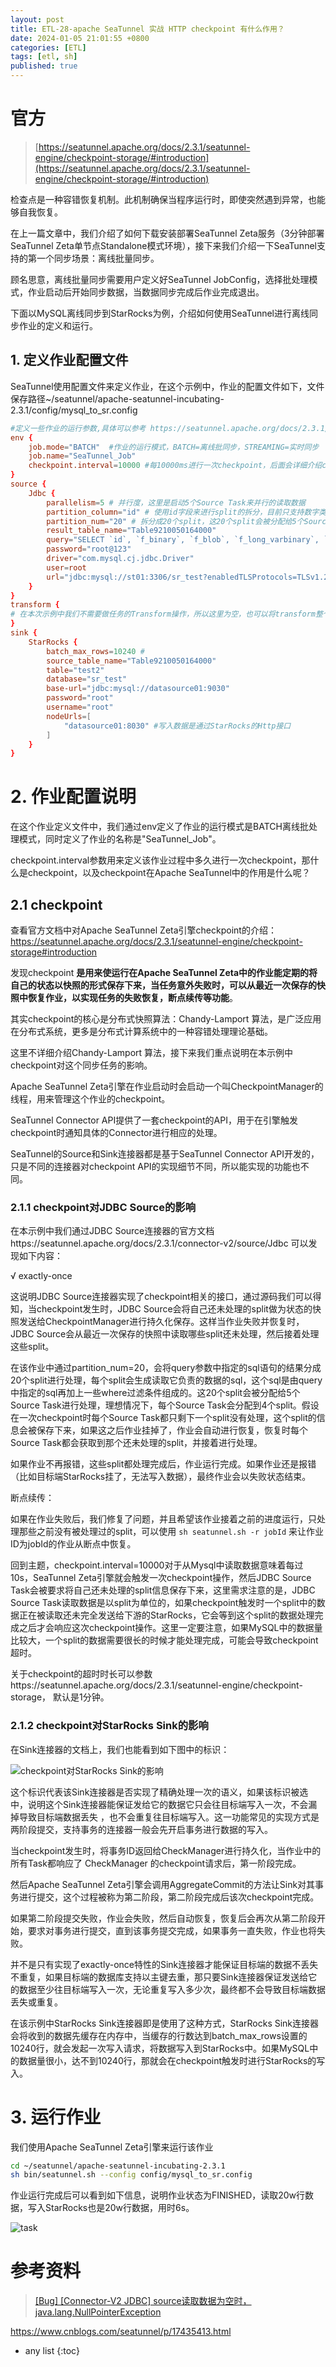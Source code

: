 ```yaml
---
layout: post
title: ETL-28-apache SeaTunnel 实战 HTTP checkpoint 有什么作用？
date: 2024-01-05 21:01:55 +0800
categories: [ETL]
tags: [etl, sh]
published: true
---
```


# 官方

> [https://seatunnel.apache.org/docs/2.3.1/seatunnel-engine/checkpoint-storage/#introduction](https://seatunnel.apache.org/docs/2.3.1/seatunnel-engine/checkpoint-storage/#introduction)

检查点是一种容错恢复机制。此机制确保当程序运行时，即使突然遇到异常，也能够自我恢复。

在上一篇文章中，我们介绍了如何下载安装部署SeaTunnel Zeta服务（3分钟部署SeaTunnel Zeta单节点Standalone模式环境），接下来我们介绍一下SeaTunnel支持的第一个同步场景：离线批量同步。

顾名思意，离线批量同步需要用户定义好SeaTunnel JobConfig，选择批处理模式，作业启动后开始同步数据，当数据同步完成后作业完成退出。

下面以MySQL离线同步到StarRocks为例，介绍如何使用SeaTunnel进行离线同步作业的定义和运行。

## 1. 定义作业配置文件

SeaTunnel使用配置文件来定义作业，在这个示例中，作业的配置文件如下，文件保存路径~/seatunnel/apache-seatunnel-incubating-2.3.1/config/mysql_to_sr.config

```conf
#定义一些作业的运行参数,具体可以参考 https://seatunnel.apache.org/docs/2.3.1/concept/JobEnvConfig
env {
	job.mode="BATCH"  #作业的运行模式，BATCH=离线批同步，STREAMING=实时同步
	job.name="SeaTunnel_Job"
	checkpoint.interval=10000 #每10000ms进行一次checkpoint，后面会详细介绍checkpoint对JDBC Source和StarRocks Sink这两个连接器的影响
}
source {
	Jdbc {
    	parallelism=5 # 并行度，这里是启动5个Source Task来并行的读取数据
    	partition_column="id" # 使用id字段来进行split的拆分，目前只支持数字类型的主键列，而且该列的值最好是离线的，自增id最佳
    	partition_num="20" # 拆分成20个split，这20个split会被分配给5个Source Task来处理
    	result_table_name="Table9210050164000"
    	query="SELECT `id`, `f_binary`, `f_blob`, `f_long_varbinary`, `f_longblob`, `f_tinyblob`, `f_varbinary`, `f_smallint`, `f_smallint_unsigned`, `f_mediumint`, `f_mediumint_unsigned`, `f_int`, `f_int_unsigned`, `f_integer`, `f_integer_unsigned`, `f_bigint`, `f_bigint_unsigned`, `f_numeric`, `f_decimal`, `f_float`, `f_double`, `f_double_precision`, `f_longtext`, `f_mediumtext`, `f_text`, `f_tinytext`, `f_varchar`, `f_date`, `f_datetime`, `f_timestamp` FROM `sr_test`.`test1`"
    	password="root@123"
    	driver="com.mysql.cj.jdbc.Driver"
    	user=root
    	url="jdbc:mysql://st01:3306/sr_test?enabledTLSProtocols=TLSv1.2&rewriteBatchedStatements=true"
	}
}
transform {
# 在本次示例中我们不需要做任务的Transform操作，所以这里为空，也可以将transform整个元素删除
}
sink {
	StarRocks {
    	batch_max_rows=10240 # 
    	source_table_name="Table9210050164000"
    	table="test2"
    	database="sr_test"
    	base-url="jdbc:mysql://datasource01:9030"
    	password="root"
    	username="root"
    	nodeUrls=[
        	"datasource01:8030" #写入数据是通过StarRocks的Http接口
    	]
	}
}
```

# 2. 作业配置说明

在这个作业定义文件中，我们通过env定义了作业的运行模式是BATCH离线批处理模式，同时定义了作业的名称是"SeaTunnel_Job"。

checkpoint.interval参数用来定义该作业过程中多久进行一次checkpoint，那什么是checkpoint，以及checkpoint在Apache SeaTunnel中的作用是什么呢？

## 2.1 checkpoint

查看官方文档中对Apache SeaTunnel Zeta引擎checkpoint的介绍： https://seatunnel.apache.org/docs/2.3.1/seatunnel-engine/checkpoint-storage#introduction 

发现checkpoint **是用来使运行在Apache SeaTunnel Zeta中的作业能定期的将自己的状态以快照的形式保存下来，当任务意外失败时，可以从最近一次保存的快照中恢复作业，以实现任务的失败恢复，断点续传等功能**。

其实checkpoint的核心是分布式快照算法：Chandy-Lamport 算法，是广泛应用在分布式系统，更多是分布式计算系统中的一种容错处理理论基础。

这里不详细介绍Chandy-Lamport 算法，接下来我们重点说明在本示例中checkpoint对这个同步任务的影响。

Apache SeaTunnel Zeta引擎在作业启动时会启动一个叫CheckpointManager的线程，用来管理这个作业的checkpoint。

SeaTunnel Connector API提供了一套checkpoint的API，用于在引擎触发checkpoint时通知具体的Connector进行相应的处理。

SeaTunnel的Source和Sink连接器都是基于SeaTunnel Connector API开发的，只是不同的连接器对checkpoint API的实现细节不同，所以能实现的功能也不同。

### 2.1.1 checkpoint对JDBC Source的影响

在本示例中我们通过JDBC Source连接器的官方文档https://seatunnel.apache.org/docs/2.3.1/connector-v2/source/Jdbc 可以发现如下内容：

√ exactly-once

这说明JDBC Source连接器实现了checkpoint相关的接口，通过源码我们可以得知，当checkpoint发生时，JDBC Source会将自己还未处理的split做为状态的快照发送给CheckpointManager进行持久化保存。这样当作业失败并恢复时，JDBC Source会从最近一次保存的快照中读取哪些split还未处理，然后接着处理这些split。

在该作业中通过partition_num=20，会将query参数中指定的sql语句的结果分成20个split进行处理，每个split会生成读取它负责的数据的sql，这个sql是由query中指定的sql再加上一些where过滤条件组成的。这20个split会被分配给5个Source Task进行处理，理想情况下，每个Source Task会分配到4个split。假设在一次checkpoint时每个Source Task都只剩下一个split没有处理，这个split的信息会被保存下来，如果这之后作业挂掉了，作业会自动进行恢复，恢复时每个Source Task都会获取到那个还未处理的split，并接着进行处理。

如果作业不再报错，这些split都处理完成后，作业运行完成。如果作业还是报错（比如目标端StarRocks挂了，无法写入数据），最终作业会以失败状态结束。


断点续传：

如果在作业失败后，我们修复了问题，并且希望该作业接着之前的进度运行，只处理那些之前没有被处理过的split，可以使用 `sh seatunnel.sh -r jobId` 来让作业ID为jobId的作业从断点中恢复。

回到主题，checkpoint.interval=10000对于从Mysql中读取数据意味着每过10s，SeaTunnel Zeta引擎就会触发一次checkpoint操作，然后JDBC Source Task会被要求将自己还未处理的split信息保存下来，这里需求注意的是，JDBC Source Task读取数据是以split为单位的，如果checkpoint触发时一个split中的数据正在被读取还未完全发送给下游的StarRocks，它会等到这个split的数据处理完成之后才会响应这次checkpoint操作。这里一定要注意，如果MySQL中的数据量比较大，一个split的数据需要很长的时候才能处理完成，可能会导致checkpoint超时。

关于checkpoint的超时时长可以参数https://seatunnel.apache.org/docs/2.3.1/seatunnel-engine/checkpoint-storage， 默认是1分钟。

### 2.1.2 checkpoint对StarRocks Sink的影响

在Sink连接器的文档上，我们也能看到如下图中的标识：

![checkpoint对StarRocks Sink的影响](https://img2023.cnblogs.com/blog/3195851/202305/3195851-20230526173204532-711282082.png)

这个标识代表该Sink连接器是否实现了精确处理一次的语义，如果该标识被选中，说明这个Sink连接器能保证发给它的数据它只会往目标端写入一次，不会漏掉导致目标端数据丢失 ，也不会重复往目标端写入。这一功能常见的实现方式是两阶段提交，支持事务的连接器一般会先开启事务进行数据的写入。

当checkpoint发生时，将事务ID返回给CheckManager进行持久化，当作业中的所有Task都响应了 CheckManager 的checkpoint请求后，第一阶段完成。

然后Apache SeaTunnel Zeta引擎会调用AggregateCommit的方法让Sink对其事务进行提交，这个过程被称为第二阶段，第二阶段完成后该次checkpoint完成。

如果第二阶段提交失败，作业会失败，然后自动恢复，恢复后会再次从第二阶段开始，要求对事务进行提交，直到该事务提交完成，如果事务一直失败，作业也将失败。

并不是只有实现了exactly-once特性的Sink连接器才能保证目标端的数据不丢失不重复，如果目标端的数据库支持以主键去重，那只要Sink连接器保证发送给它的数据至少往目标端写入一次，无论重复写入多少次，最终都不会导致目标端数据丢失或重复。

在该示例中StarRocks Sink连接器即是使用了这种方式，StarRocks Sink连接器会将收到的数据先缓存在内存中，当缓存的行数达到batch_max_rows设置的10240行，就会发起一次写入请求，将数据写入到StarRocks中。如果MySQL中的数据量很小，达不到10240行，那就会在checkpoint触发时进行StarRocks的写入。

# 3. 运行作业

我们使用Apache SeaTunnel Zeta引擎来运行该作业

```sh
cd ~/seatunnel/apache-seatunnel-incubating-2.3.1
sh bin/seatunnel.sh --config config/mysql_to_sr.config
```

作业运行完成后可以看到如下信息，说明作业状态为FINISHED，读取20w行数据，写入StarRocks也是20w行数据，用时6s。

![task](https://img2023.cnblogs.com/blog/3195851/202305/3195851-20230526173213079-1595404928.png)


# 参考资料

> [[Bug] [Connector-V2 JDBC] source读取数据为空时，java.lang.NullPointerException](https://github.com/apache/seatunnel/issues/6013)

https://www.cnblogs.com/seatunnel/p/17435413.html

* any list
{:toc}